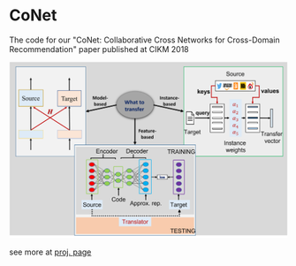 # CoNet

The code for our "CoNet: Collaborative Cross Networks for Cross-Domain Recommendation" paper published at CIKM 2018


![Three works on Deep Transfer Learning](/image/TransDL.png "DeepTL")



see more at [proj. page](https://njuhugn.github.io/research-conet.html)